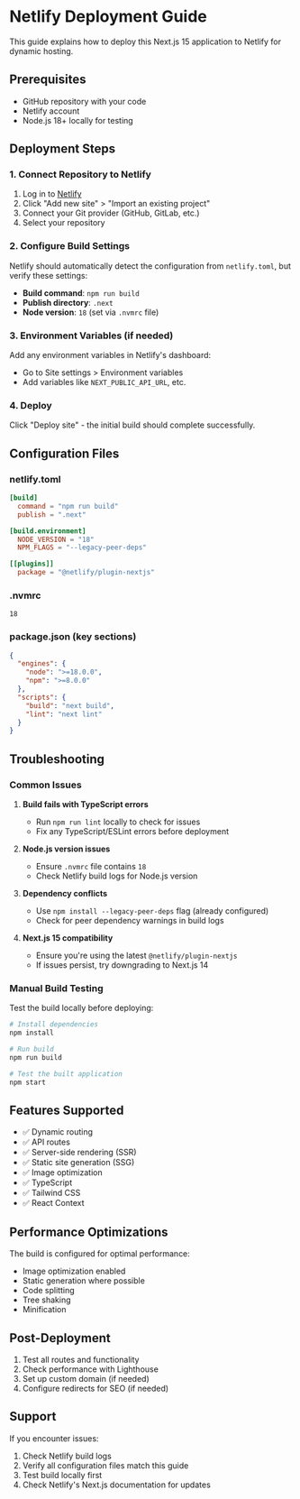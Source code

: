 # Netlify Deployment Guide

This guide explains how to deploy this Next.js 15 application to Netlify for dynamic hosting.

## Prerequisites

- GitHub repository with your code
- Netlify account
- Node.js 18+ locally for testing

## Deployment Steps

### 1. Connect Repository to Netlify

1. Log in to [Netlify](https://netlify.com)
2. Click "Add new site" > "Import an existing project"
3. Connect your Git provider (GitHub, GitLab, etc.)
4. Select your repository

### 2. Configure Build Settings

Netlify should automatically detect the configuration from `netlify.toml`, but verify these settings:

- **Build command**: `npm run build`
- **Publish directory**: `.next`
- **Node version**: `18` (set via `.nvmrc` file)

### 3. Environment Variables (if needed)

Add any environment variables in Netlify's dashboard:
- Go to Site settings > Environment variables
- Add variables like `NEXT_PUBLIC_API_URL`, etc.

### 4. Deploy

Click "Deploy site" - the initial build should complete successfully.

## Configuration Files

### netlify.toml
```toml
[build]
  command = "npm run build"
  publish = ".next"

[build.environment]
  NODE_VERSION = "18"
  NPM_FLAGS = "--legacy-peer-deps"

[[plugins]]
  package = "@netlify/plugin-nextjs"
```

### .nvmrc
```
18
```

### package.json (key sections)
```json
{
  "engines": {
    "node": ">=18.0.0",
    "npm": ">=8.0.0"
  },
  "scripts": {
    "build": "next build",
    "lint": "next lint"
  }
}
```

## Troubleshooting

### Common Issues

1. **Build fails with TypeScript errors**
   - Run `npm run lint` locally to check for issues
   - Fix any TypeScript/ESLint errors before deployment

2. **Node.js version issues**
   - Ensure `.nvmrc` file contains `18`
   - Check Netlify build logs for Node.js version

3. **Dependency conflicts**
   - Use `npm install --legacy-peer-deps` flag (already configured)
   - Check for peer dependency warnings in build logs

4. **Next.js 15 compatibility**
   - Ensure you're using the latest `@netlify/plugin-nextjs`
   - If issues persist, try downgrading to Next.js 14

### Manual Build Testing

Test the build locally before deploying:

```bash
# Install dependencies
npm install

# Run build
npm run build

# Test the built application
npm start
```

## Features Supported

- ✅ Dynamic routing
- ✅ API routes
- ✅ Server-side rendering (SSR)
- ✅ Static site generation (SSG)
- ✅ Image optimization
- ✅ TypeScript
- ✅ Tailwind CSS
- ✅ React Context

## Performance Optimizations

The build is configured for optimal performance:

- Image optimization enabled
- Static generation where possible
- Code splitting
- Tree shaking
- Minification

## Post-Deployment

1. Test all routes and functionality
2. Check performance with Lighthouse
3. Set up custom domain (if needed)
4. Configure redirects for SEO (if needed)

## Support

If you encounter issues:

1. Check Netlify build logs
2. Verify all configuration files match this guide
3. Test build locally first
4. Check Netlify's Next.js documentation for updates

